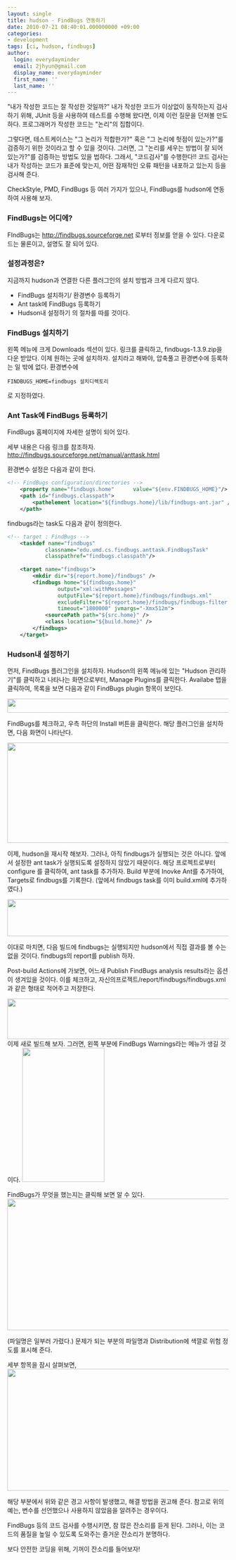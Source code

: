 ```yaml
---
layout: single
title: hudson - FindBugs 연동하기
date: 2010-07-21 08:40:01.000000000 +09:00
categories:
- development
tags: [ci, hudson, findbugs]
author:
  login: everydayminder
  email: 2jhyun@gmail.com
  display_name: everydayminder
  first_name: ''
  last_name: ''
---
```

"내가 작성한 코드는 잘 작성한 것일까?"
내가 작성한 코드가 이상없이 동작하는지 검사하기 위해, JUnit 등을 사용하여 테스트를 수행해 왔다면,
이제 이런 질문을 던져볼 만도 하다. 
프로그래머가 작성한 코드는 "논리"의 집합이다.

그렇다면, 테스트케이스는 "그 논리가 적합한가?" 혹은 "그 논리에 헛점이 있는가?"를 검증하기 위한
것이라고 할 수 있을 것이다.
그러면, 그 "논리를 세우는 방법이 잘 되어 있는가?"를 검증하는 방법도 있을 법하다.
그래서, "코드검사"를 수행한다!! 
코드 검사는 내가 작성하는 코드가 표준에 맞는지, 어떤 잠재적인 오류 패턴을 내포하고 있는지 등을
검사해 준다.

CheckStyle, PMD, FindBugs 등 여러 가지가 있으나, FindBugs를 hudson에 연동하여 사용해 보자.

### FindBugs는 어디에?
FIndBugs는 <a title="[http://findbugs.sourceforge.net]로 이동합니다." target="_blank" href="http://findbugs.sourceforge.net">http://findbugs.sourceforge.net</a> 로부터 정보를 얻을 수 있다.
다운로드는 물론이고, 설명도 잘 되어 있다.

### 설정과정은?
지금까지 hudson과 연결한 다른 플러그인의 설치 방법과 크게 다르지 않다.
* FindBugs 설치하기/ 환경변수 등록하기
* Ant task에 FindBugs 등록하기
* Hudson내 설정하기
의 절차를 따를 것이다.

### FindBugs 설치하기
왼쪽 메뉴에 크게 Downloads 섹션이 있다.
링크를 클릭하고, findbugs-1.3.9.zip을 다운 받았다.
이제 원하는 곳에 설치하자. 
설치라고 해봐야, 압축풀고 환경변수에 등록하는 일 밖에 없다.
환경변수에

```
FINDBUGS_HOME=findbugs 설치디렉토리
```
로 지정하였다.

### Ant Task에 FindBugs 등록하기
FindBugs 홈페이지에 자세한 설명이 되어 있다.

세부 내용은 다음 링크를 참조하자. <a title="[http://findbugs.sourceforge.net/manual/anttask.html]로 이동합니다." target="_blank" href="http://findbugs.sourceforge.net/manual/anttask.html">http://findbugs.sourceforge.net/manual/anttask.html</a>

환경변수 설정은 다음과 같이 한다.

```xml
<!-- FindBugs configuration/directories -->
	<property name="findbugs.home"  	value="${env.FINDBUGS_HOME}"/> 
	<path id="findbugs.classpath">
		<pathelement location="${findbugs.home}/lib/findbugs-ant.jar" />
	</path>
```
findbugs라는 task도 다음과 같이 정의한다.

```xml
<!-- target : FindBugs -->
	<taskdef name="findbugs" 
			classname="edu.umd.cs.findbugs.anttask.FindBugsTask" 
			classpathref="findbugs.classpath"/>
	
	<target name="findbugs">
		<mkdir dir="${report.home}/findbugs" />
		<findbugs home="${findbugs.home}"
                output="xml:withMessages"
                outputFile="${report.home}/findbugs/findbugs.xml" 
				excludeFilter="${report.home}/findbugs/findbugs-filter.xml" 
				timeout="1800000" jvmargs="-Xmx512m">
			<sourcePath path="${src.home}" />
			<class location="${build.home}" />
		</findbugs>
	</target>
```

### Hudson내 설정하기
먼저, FindBugs 플러그인을 설치하자. 
Hudson의 왼쪽 메뉴에 있는 "Hudson 관리하기"를 클릭하고 나타나는 화면으로부터, Manage Plugins를 클릭한다.
Availabe 탭을 클릭하여, 목록을 보면 다음과 같이 FindBugs plugin 항목이 보인다. 

<img src="{{ site.baseurl }}/images/201007/cfile5-uf-194512154c4d4bf17360c4.png" class="aligncenter" width="700" height="32" alt="" />

FindBugs를 체크하고, 우측 하단의 Install 버튼을 클릭한다.
해당 플러그인을 설치하면, 다음 화면이 나타난다.

<img src="{{ site.baseurl }}/images/201007/cfile10-uf-175737184c4d4efa0650f7.png" class="aligncenter" width="692" height="228" alt="" />

이제, hudson을 재시작 해보자.
그러나, 아직 findbugs가 실행되는 것은 아니다. 앞에서 설정한 ant task가 실행되도록 설정하지 않았기 때문이다.
해당 프로젝트로부터 configure 를 클릭하여, ant task를 추가하자.
Build 부분에 Inovke Ant를 추가하여, Targets로 findbugs를 기록한다. 
(앞에서 findbugs task를 이미 build.xml에 추가하였다.)

<img src="{{ site.baseurl }}/images/201007/cfile10-uf-18690d194c4d5114caf4eb.png" class="aligncenter" width="700" height="84" alt="" />

이대로 마치면, 다음 빌드에 findbugs는 실행되지만 hudson에서 직접 결과를 볼 수는 없을 것이다.
findbugs의 report를 publish 하자.

Post-build Actions에 가보면, 어느새 Publish FindBugs analysis results라는 옵션이 생겨있을 것이다.
이를 체크하고, 자신의프로젝트/report/findbugs/findbugs.xml 과 같은 형태로 적어주고 저장한다.

<img src="{{ site.baseurl }}/images/201007/cfile3-uf-173265164c4d51fa3d6bc6.png" class="aligncenter" width="700" height="92" alt="" />
이제 새로 빌드해 보자.
그러면, 왼쪽 부분에 FindBugs Warnings라는 메뉴가 생길 것이다.

<img src="{{ site.baseurl }}/images/201007/cfile23-uf-124c6f184c4d52953f4c41.png" class="aligncenter" width="187" height="305" alt="" />

FindBugs가 무엇을 했는지는 클릭해 보면 알 수 있다.
<img src="{{ site.baseurl }}/images/201007/cfile28-uf-206bfa1e4c4d52ee6445d9.png" class="aligncenter" width="700" height="299" alt="" />

(파일명은 일부러 가렸다.)
문제가 되는 부분의 파일명과 Distribution에 색깔로 위험 정도를 표시해 준다.

세부 항목을 잠시 살펴보면,
<img src="{{ site.baseurl }}/images/201007/cfile10-uf-12781d1d4c4d53b986ec00.png" class="aligncenter" width="700" height="277" alt="" />

해당 부분에서 위와 같은 경고 사항이 발생했고, 해결 방법을 권고해 준다.
참고로 위의 예는, 변수를 선언했으나 사용하지 않았음을 알려주는 경우이다.

FindBugs 등의 코드 검사를 수행시키면, 참 많은 잔소리를 듣게 된다.
그러나, 이는 코드의 품질을 높일 수 있도록 도와주는 즐거운 잔소리가 분명하다.

보다 안전한 코딩을 위해, 기꺼이 잔소리를 들어보자!

